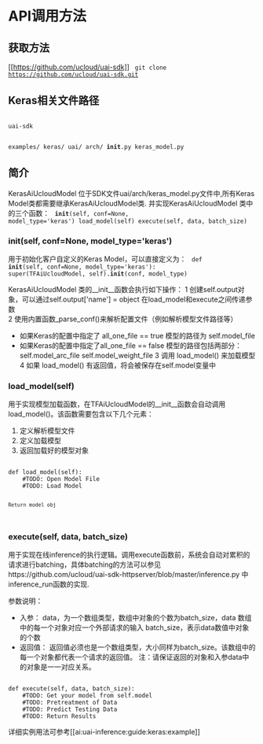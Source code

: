 

# API调用方法
## 获取方法
[[https://github.com/ucloud/uai-sdk]]
<code>
git clone https://github.com/ucloud/uai-sdk.git
</code>

## Keras相关文件路径
<code>
uai-sdk

  examples/
    keras/
  uai/
    arch/
      __init__.py
      keras_model.py
</code>

## 简介
KerasAiUcloudModel 位于SDK文件uai/arch/keras\_model.py文件中,所有Keras Model类都需要继承KerasAiUcloudModel类. 并实现KerasAiUcloudModel 类中的三个函数：
<code>
__init__(self, conf=None, model_type='keras')
load_model(self) 
execute(self, data, batch_size)
</code>

### __init__(self, conf=None, model_type='keras') 
用于初始化客户自定义的Keras Model，可以直接定义为：
<code>
def __init__(self, conf=None, model_type='keras'):
    super(TFAiUcloudModel, self).__init__(conf, model_type)
</code>

KerasAiUcloudModel 类的\_\_init\_\_函数会执行如下操作：
1 创建self.output对象，可以通过self.output['name'] = object 在load\_model和execute之间传递参数  
2 使用内置函数\_parse\_conf()来解析配置文件（例如解析模型文件路径等）

  * 如果Keras的配置中指定了 all\_one\_file == true 
模型的路径为 self.model\_file
  * 如果Keras的配置中指定了all\_one\_file == false 
模型的路径包括两部分：
self.model\_arc\_file
self.model\_weight\_file
3 调用 load\_model() 来加载模型 
4 如果 load\_model() 有返回值，将会被保存在self.model变量中

### load_model(self) 
用于实现模型加载函数，在TFAiUcloudModel的\_\_init\_\_函数会自动调用load\_model()。该函数需要包含以下几个元素：

1. 定义解析模型文件
2. 定义加载模型
3. 返回加载好的模型对象

<code>
def load_model(self):
    #TODO: Open Model File
    #TODO: Load Model

    Return model_obj
</code>

### execute(self, data, batch_size) 
用于实现在线inference的执行逻辑。调用execute函数前，系统会自动对累积的请求进行batching，具体batching的方法可以参见https://github.com/ucloud/uai-sdk-httpserver/blob/master/inference.py 中inference\_run函数的实现.

参数说明：
  * 入参：
data，为一个数组类型，数组中对象的个数为batch\_size，data 数组中的每一个对象对应一个外部请求的输入 
batch\_size，表示data数值中对象的个数 
  * 返回值：
返回值必须也是一个数组类型，大小同样为batch\_size。该数组中的每一个对象都代表一个请求的返回值。
注：请保证返回的对象和入参data中的对象是一一对应关系。

<code>
def execute(self, data, batch_size):
    #TODO: Get your model from self.model
    #TODO: Pretreatment of Data
    #TODO: Predict Testing Data
    #TODO: Return Results
</code>

详细实例用法可参考[[ai:uai-inference:guide:keras:example]]

